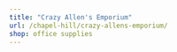 ```yaml
---
title: "Crazy Allen's Emporium"
url: /chapel-hill/crazy-allens-emporium/
shop: office supplies
---
```

